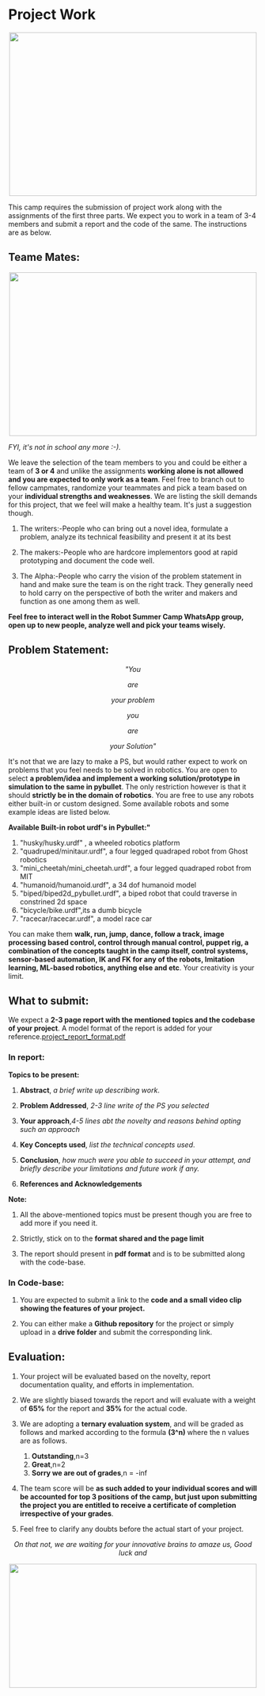# Project Work
<p align="center">
   <img  width="500" height="330" src="https://i.imgflip.com/12udd1.jpg">
</p>

This camp requires the submission of project work along with the assignments of the first three parts. We expect you to work in a team of 3-4 members and submit a report and the code of the same. The instructions are as below.

## Teame Mates:

<p align="center">
   <img  width="500" height="330" src="https://i.pinimg.com/originals/26/06/07/260607e4516cce450c63cf32b82ff716.png">
</p>

_FYI, it's not in school any more :-)._

We leave the selection of the team members to you and could be either a team of **3 or 4** and unlike the assignments **working alone is not allowed and you are expected to only work as a team**. Feel free to branch out to fellow campmates, randomize your teammates and pick a team based on your **individual strengths and weaknesses**. We are listing the skill demands for this project, that we feel will make a healthy team. It's just a suggestion though.

1. The writers:-People who can bring out a novel idea, formulate a problem, analyze its technical feasibility and present it at its best

2. The makers:-People who are hardcore implementors good at rapid prototyping and document the code well.

3. The Alpha:-People who carry the vision of the problem statement in hand and make sure the team is on the right track. They generally need to hold carry on the perspective of both the writer and makers and function as one among them as well.

**Feel free to interact well in the Robot Summer Camp WhatsApp group, open up to new people, analyze well and pick your teams wisely.**

## Problem Statement:

<div align="center">
  
  _"You_
  
  _are_
  
  _your problem_
  
  _you_
  
  _are_ 
  
  _your Solution"_
  
 </div>
  
It's not that we are lazy to make a PS, but would rather expect to work on problems that you feel needs to be solved in robotics. You are open to select **a problem/idea and implement a working solution/prototype in simulation to the same in pybullet**. The only restriction however is that it should **strictly be in the domain of robotics**. You are free to use any robots either built-in or custom designed. Some available robots and some example ideas are listed below.

**Available Built-in robot urdf's in Pybullet:"**

1. "husky/husky.urdf" , a wheeled robotics platform
2. "quadruped/minitaur.urdf", a four legged quadraped robot from Ghost robotics
3. "mini_cheetah/mini_cheetah.urdf", a four legged quadraped robot from MIT
4. "humanoid/humanoid.urdf", a 34 dof humanoid model
5. "biped/biped2d_pybullet.urdf", a biped robot that could traverse in constrined 2d space
6. "bicycle/bike.urdf",its a dumb bicycle
7. "racecar/racecar.urdf", a model race car



You can make them **walk, run, jump, dance, follow a track, image processing based control, control through manual control, puppet rig, a combination of the concepts taught in the camp itself, control systems, sensor-based automation, IK and FK for any of the robots, Imitation learning, ML-based robotics, anything else and etc**. Your creativity is your limit.

## What to submit:

We expect a **2-3 page report with the mentioned topics and the codebase of your project**. A model format of the report is added for your reference.[project_report_format.pdf](https://github.com/lok-i/Robo-Summer-Camp-20/blob/master/Project_work/project_report_format.pdf)

### In report:

**Topics to be present:**

1. **Abstract**, _a brief write up describing work_.

2. **Problem Addressed**, _2-3 line write of the PS you selected_

3. **Your approach**,_4-5 lines abt the novelty and reasons behind opting such an approach_

4. **Key Concepts used**, _list the technical concepts used_.

5. **Conclusion**, _how much were you able to succeed in your attempt, and briefly describe your limitations and future work if any._

6. **References and Acknowledgements**

**Note:**

1. All the above-mentioned topics must be present though you are free to add more if you need it.

2. Strictly, stick on to the **format shared and the page limit**

3. The report should present in **pdf format** and is to be submitted along with the code-base.

### In Code-base:

1. You are expected to submit a link to the **code and a small video clip showing the features of your project.**

3. You can either make a **Github repository** for the project or simply upload in a **drive folder** and submit the corresponding link.

## Evaluation:

1. Your project will be evaluated based on the novelty, report documentation quality, and efforts in implementation.

2. We are slightly biased towards the report and will evaluate with a weight of **65%** for the report and **35%** for the actual code.

3. We are adopting a **ternary evaluation system**, and will be graded as follows and marked according to the formula **(3^n)** where the n values are as follows.
   
   1. **Outstanding**,n=3
   2. **Great**,n=2
   3. **Sorry we are out of grades**,n = -inf
   
4. The team score will be **as such added to your individual scores and will be accounted for top 3 positions of the camp, but just upon submitting the project you are entitled to receive a certificate of completion irrespective of your grades**.

5. Feel free to clarify any doubts before the actual start of your project.

<div align="center">
   
_On that not, we are waiting for your innovative brains to amaze us, Good luck and_

</div>

<p align="center">
   <img  width="500" height="250" src="https://66.media.tumblr.com/ded9c78195141a5b37cee18ebeae1001/tumblr_pd2z8i58WY1rp3v3zo1_500.gifv">
</p>


